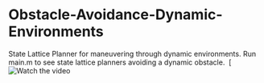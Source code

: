 # Obstacle-Avoidance-Dynamic-Environments
State Lattice Planner for maneuvering through dynamic environments.
Run main.m to see state lattice planners avoiding a dynamic obstacle. 
![]()
[![Watch the video](https://youtu.be/_eP7TIjUnO8)
